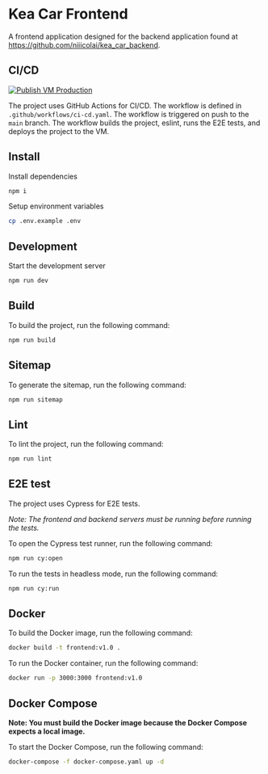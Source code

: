 # Kea Car Frontend
A frontend application designed for the backend application found at https://github.com/niiicolai/kea_car_backend.

## CI/CD 
[![Publish VM Production](https://github.com/OliverRoat/kea_car_frontend/actions/workflows/ci-cd.yaml/badge.svg)](https://github.com/OliverRoat/kea_car_frontend/actions/workflows/ci-cd.yaml)

The project uses GitHub Actions for CI/CD. The workflow is defined in `.github/workflows/ci-cd.yaml`. The workflow is triggered on push to the `main` branch. The workflow builds the project, eslint, runs the E2E tests, and deploys the project to the VM. 

## Install

Install dependencies
```bash
npm i
```

Setup environment variables
```bash
cp .env.example .env
```

## Development

Start the development server
```bash
npm run dev
```

## Build

To build the project, run the following command:
```bash
npm run build
```

## Sitemap

To generate the sitemap, run the following command:
```bash
npm run sitemap
```

## Lint

To lint the project, run the following command:
```bash
npm run lint
```

## E2E test
The project uses Cypress for E2E tests. 

*Note: The frontend and backend servers must be running before running the tests.*

To open the Cypress test runner, run the following command:
```bash
npm run cy:open
```

To run the tests in headless mode, run the following command:
```bash
npm run cy:run
```

## Docker

To build the Docker image, run the following command:
```bash
docker build -t frontend:v1.0 .
```

To run the Docker container, run the following command:
```bash
docker run -p 3000:3000 frontend:v1.0
```

## Docker Compose

**Note: You must build the Docker image because the Docker Compose expects a local image.**

To start the Docker Compose, run the following command:
```bash
docker-compose -f docker-compose.yaml up -d
```
